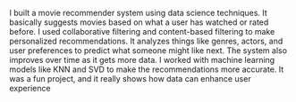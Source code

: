 I built a movie recommender system using data science techniques. It basically suggests movies based on what a user has watched or rated before. I used collaborative filtering and content-based filtering to make personalized recommendations. It analyzes things like genres, actors, and user preferences to predict what someone might like next. The system also improves over time as it gets more data. I worked with machine learning models like KNN and SVD to make the recommendations more accurate. It was a fun project, and it really shows how data can enhance user experience
